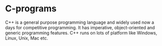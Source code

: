 # C-programs
C++ is a general purpose programming language and widely used now a days for competitive programming. It has imperative, object-oriented and generic programming features. C++ runs on lots of platform like Windows, Linux, Unix, Mac etc.
